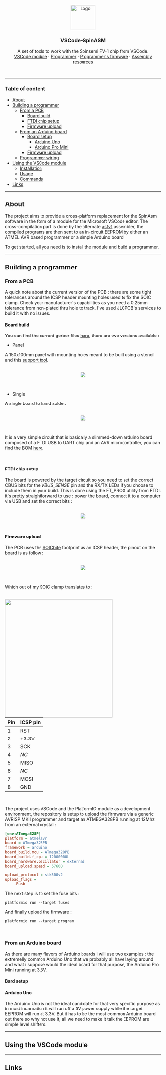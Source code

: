 <br />
<p align="center">
  <a href="https://github.com/effectspcbs/vscode-spinasm">
    <img src="_images/icon.png" alt="Logo" width="80" height="80">
  </a>

  <h3 align="center">VSCode-SpinASM</h3>

  <p align="center">
    A set of tools to work with the Spinsemi FV-1 chip from VSCode.
    <br />
    <a href="https://github.com/effectspcbs/vscode-spinasm/tree/master/software">VSCode module</a>
    ·
    <a href="https://github.com/effectspcbs/vscode-spinasm/tree/master/hardware">Programmer</a>
    ·
    <a href="https://github.com/effectspcbs/vscode-spinasm/tree/master/firmware/spinasm">Programmer's firmware</a>
    ·
    <a href="https://github.com/effectspcbs/vscode-spinasm/tree/master/assembly">Assembly resources</a>
  </p>
</p>
<br />

---

### Table of content

- [About](#about)
- [Building a programmer](#building-a-programmer)
    - [From a PCB](#from-a-pcb)
        - [Board build](#board-build)
        - [FTDI chip setup](#ftdi-chip-setup)
        - [Firmware upload](#firmware-upload)
    - [From an Arduino board](#from-an-arduino-board)
        - [Board setup](#board-setup)
          - [Arduino Uno]()
          - [Arduino Pro Mini]()
        - [Firmware upload](#firmware-upload)
    - [Programmer wiring](#programmer-wiring)
- [Using the VSCode module](#using-the-vscode-module)
    - [Installation](#from-a-pcb)
    - [Usage](#from-an-arduino-board)
    - [Commands](#from-an-arduino-board)
- [Links](#links)

---

## About

The project aims to provide a cross-platform replacement for the SpinAsm software in the form of a module for the Microsoft VSCode editor. The cross-compilation part is done by the alternate [asfv1](https://github.com/ndf-zz/asfv1) assembler, the compiled programs are then sent to an in-circuit EEPROM by either an ATMEL AVR based programmer or a simple Arduino board.

To get started, all you need is to install the module and build a programmer.

---

## Building a programmer

### From a PCB

A quick note about the current version of the PCB : there are some tight tolerances around the ICSP header mounting holes used to fix the SOIC clamp. Check your manufacturer's capabilities as you need a 0.25mm tolerance from non-plated thru hole to track. I've used JLCPCB's services to build it with no issues.

#### Board build

You can find the current gerber files [here](https://github.com/effectspcbs/vscode-spinasm/tree/master/assembly/Gerbers), there are two versions available :

* Panel

A 150x100mm panel with mounting holes meant to be built using a stencil and this [support tool](https://github.com/effectspcbs/Parts/blob/master/Stencil%20support/support_2.STL).

<p align="center">
  <br />
  <img align="center" src="_images/panel.png">
</p>
<br />

* Single

A single board to hand solder.

<p align="center">
  <br />
  <img src="_images/single.png">
</p>
<br />

It is a very simple circuit that is basically a slimmed-down arduino board composed of a FTDI USB to UART chip and an AVR microcontroller, you can find the BOM [here](https://github.com/effectspcbs/vscode-spinasm/blob/master/assembly/BOM/BOM.xlsx).

<br />

#### FTDI chip setup

The board is powered by the target circuit so you need to set the correct CBUS bits for the *VBUS_SENSE* pin and the RX/TX LEDs if you choose to include them in your build. This is done using the FT_PROG utility from FTDI. it's pretty straightforward to use : power the board, connect it to a computer via USB and set the correct bits :

<p align="center">
  <br />
  <img src="_images/ftprog.png">
</p>
<br />

#### Firmware upload

The PCB uses the [SOICbite](https://github.com/SimonMerrett/SOICbite) footprint as an ICSP header, the pinout on the board is as follow :

<p align="center">
  <br />
  <img src="_images/icsp.png">
</p>
<br />

Which out of my SOIC clamp translates to :

<br />
<img align="left" src="_images/iscp_female.jpg" width="347" height="382">

Pin | ICSP pin
--- | --- 
1 | RST
2 | +3.3V
3 | SCK
4 | *NC*
5 | MISO
6 | *NC*
7 | MOSI
8 | GND

<br />

The project uses VSCode and the PlatformIO module as a development environment, the repository is setup to upload the firmware via a generic AVRISP MKII programmer and target an ATMEGA328PB running at 12Mhz from an external crystal :

```ini
[env:ATmega328P]
platform = atmelavr
board = ATmega328PB
framework = arduino
board_build.mcu = ATmega328PB
board_build.f_cpu = 12000000L
board_hardware.oscillator = external
board_upload.speed = 57600

upload_protocol = stk500v2
upload_flags =
    -Pusb
```
The next step is to set the fuse bits :

`platformio run --target fuses`

And finally upload the firmware :

`platformio run --target program`

<br />

### From an Arduino board

As there are many flavors of Arduino boards i will use two examples : the extremelly common Arduino Uno that we probably all have laying around and what i suppose would the ideal board for that purpose, the Arduino Pro Mini running at 3.3V.

#### Bard setup

#### Arduino Uno

The Arduino Uno is not the ideal candidate for that very specific purpose as in most incarnation it will run off a 5V power supply while the target EEPROM will run at 3.3V. But it has to be the most common Arduino board out there so why not use it, all we need to make it talk the EEPROM are simple level shifters.

---

## Using the VSCode module

---

## Links
